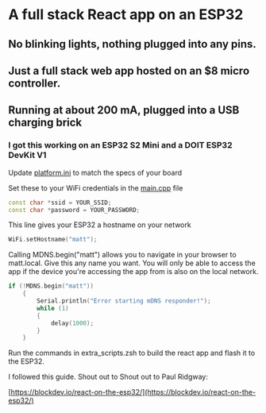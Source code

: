 
# A full stack React app on an ESP32

## No blinking lights, nothing plugged into any pins. 
## Just a full stack web app hosted on an $8 micro controller.
## Running at about 200 mA, plugged into a USB charging brick
### I got this working on an ESP32 S2 Mini and a DOIT ESP32 DevKit V1

Update [platform.ini](platformio.ini) to match the specs of your board

Set these to your WiFi credentials in the [main.cpp](src/main.cpp) file
```cpp
const char *ssid = YOUR_SSID;
const char *password = YOUR_PASSWORD;
```

This line gives your ESP32 a hostname on your network
```cpp
WiFi.setHostname("matt");
```

Calling MDNS.begin("matt") allows you to navigate in your browser to matt.local.  Give this any name you want.  You will only be able to access the app if the device you're accessing the app from is also on the local network.
```cpp
if (!MDNS.begin("matt"))
    {
        Serial.println("Error starting mDNS responder!");
        while (1)
        {
            delay(1000);
        }
    }
```

Run the commands in extra_scripts.zsh to build the react app and flash it to the ESP32.  

I followed this guide. Shout out to Shout out to Paul Ridgway:

[https://blockdev.io/react-on-the-esp32/](https://blockdev.io/react-on-the-esp32/)
